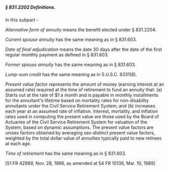 ##### § 831.2202 Definitions. #####

In this subpart -

*Alternative form of annuity* means the benefit elected under § 831.2204.

*Current spouse annuity* has the same meaning as in § 831.603.

*Date of final adjudication* means the date 30 days after the date of the first regular monthly payment as defined in § 831.603.

*Former spouse annuity* has the same meaning as in § 831.603.

*Lump-sum credit* has the same meaning as in 5 U.S.C. 8331(8).

*Present value factor* represents the amount of money (earning interest at an assumed rate) required at the time of retirement to fund an annuity that: (a) Starts out at the rate of $1 a month and is payable in monthly installments for the annuitant's lifetime based on mortality rates for non-disability annuitants under the Civil Service Retirement System; and (b) increases each year at an assumed rate of inflation. Interest, mortality, and inflation rates used in computing the present value are those used by the Board of Actuaries of the Civil Service Retirement System for valuation of the System, based on dynamic assumptions. The present value factors are unisex factors obtained by averaging sex-distinct present value factors, weighted by the total dollar value of annuities typically paid to new retirees at each age.

*Time of retirement* has the same meaning as in § 831.603.

[51 FR 42989, Nov. 28, 1986, as amended at 54 FR 10136, Mar. 10, 1989]